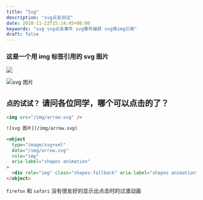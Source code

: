 ```yaml
---
title: "Svg"
description: "svg点击测试"
date: 2018-11-22T15:14:45+08:00
keywords: "svg svg点击事件 svg事件捕获 svg用img引用"
draft: false
---
```


### 这是一个用 img 标签引用的 svg 图片

<img src="/img/arrow.svg" />

![svg 图片](/img/arrow.svg)

<object type="image/svg+xml" data="/img/arrow.svg" role="img" aria-label="shapes animation">
  <div role="img" class="shapes-fallback" aria-label="shapes animation"></div>
</object>

## `点的试试？` 请问各位同学，哪个可以点击的了？

```html
<img src="/img/arrow.svg" />

![svg 图片](/img/arrow.svg)

<object
  type="image/svg+xml"
  data="/img/arrow.svg"
  role="img"
  aria-label="shapes animation"
>
  <div role="img" class="shapes-fallback" aria-label="shapes animation"></div>
</object>
```

`firefox` 和 `safari` 没有很友好的显示出点击时的过渡动画
